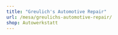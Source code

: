 ```yaml
---
title: "Greulich's Automotive Repair"
url: /mesa/greulichs-automotive-repair/
shop: Autowerkstatt
---
```

